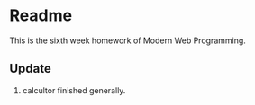 # Readme
  This is the sixth week homework of Modern Web Programming.

## Update
1. calcultor finished generally.